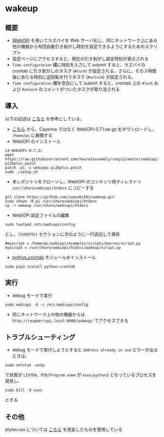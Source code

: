 # wakeup

## 概要

-   [WebIOPi](https://webiopi.trouch.com/) を用いてラズパイを Web サーバ化し、同じネットワーク上にある他の機器から布団自動引き剥がし時刻を設定できるようにするためのスクリプト
-   設定ページにアクセスすると、現在の引き剥がし設定時刻が表示される
-   `Time configuration` 欄に時刻を入力して submit すると、ラズパイの crontab に引き剥がしのタスク (`#lock`) が設定される。さらに、その３時間後にあたる時刻に逆回転を行うタスク (`#unlock`) が設定される。
-   `Time configuration` 欄を空白にして submit すると、crontab 上の `#lock` および `#unlock` のコメントがついたタスクが取り消される

## 導入

以下の記述は [こちら](https://raspibb.blogspot.com/) を参考にしている。

-   [こちら](https://webiopi.trouch.com/DOWNLOADS.html) から、Cayenne ではなく WebIOPi-0.7.1.tar.gz をダウンロードし、 `/home/pi` に展開する
-   WebIOPi のインストール

```shell
cd WebIOPi-0.7.1/
wget https://raw.githubusercontent.com/neuralassembly/raspi2/master/webiopi-pi2bplus.patch
patch -p1 -i webiopi-pi2bplus.patch
sudo ./setup.sh
```

-   本レポジトリをクローンし、WebIOPi のコンテンツ用ディレクトリ `/usr/share/webiopi/htdocs` にコピーする

```shell
git clone https://github.com/iwasaki501/wakeup.git
sudo chown -R pi /usr/share/webiopi/htdocs
cp -r wakeup /usr/share/webiopi/htdocs
```

-   WebIOPi 設定ファイルの編集

```shell
sudo leafpad /etc/webiopi/config
```

とし、`[SCRIPTS]` セクションに次のように一行追記して保存

```
#myscript = /home/pi/webiopi/examples/scripts/macros/script.py
myscript = /usr/share/webiopi/htdocs/wakeup/script.py
```

-   [python_crontab](https://pypi.org/project/python-crontab/) モジュールのインストール

```shell
sudo pip3 install python-crontab
```

## 実行

-   debug モードで実行

```shell
sudo webiopi -d -c /etc/webiopi/config
```

-   同じネットワーク上の他の機器からは `http://raspberrypi.local:8000/wakeup/` でアクセスできる

## トラブルシューティング

-   debug モードで実行しようとすると `address already in use` エラーが出るときは、

```shell
sudo netstat -antp
```

で状態が `LISTEN`、`PID/Program name` が `xxxx/python3` となっているプロセスを発見し、

```shell
sudo kill -9 xxxx
```

とする

## その他

styles.css については [こちら](https://deshinon.com/2019/03/03/oshare-kopipe-login-css/) を改変したものを使用している
